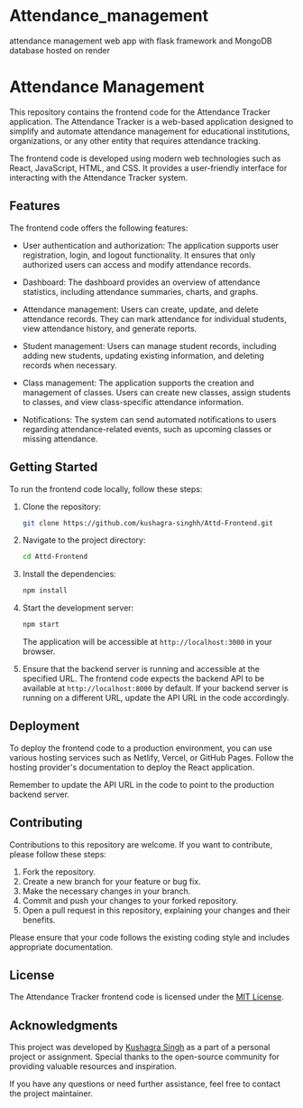 # Attendance_management
attendance management web app with flask framework and MongoDB database hosted on render 


# Attendance Management

This repository contains the frontend code for the Attendance Tracker application. The Attendance Tracker is a web-based application designed to simplify and automate attendance management for educational institutions, organizations, or any other entity that requires attendance tracking.

The frontend code is developed using modern web technologies such as React, JavaScript, HTML, and CSS. It provides a user-friendly interface for interacting with the Attendance Tracker system.

## Features

The frontend code offers the following features:

- User authentication and authorization: The application supports user registration, login, and logout functionality. It ensures that only authorized users can access and modify attendance records.

- Dashboard: The dashboard provides an overview of attendance statistics, including attendance summaries, charts, and graphs.

- Attendance management: Users can create, update, and delete attendance records. They can mark attendance for individual students, view attendance history, and generate reports.

- Student management: Users can manage student records, including adding new students, updating existing information, and deleting records when necessary.

- Class management: The application supports the creation and management of classes. Users can create new classes, assign students to classes, and view class-specific attendance information.

- Notifications: The system can send automated notifications to users regarding attendance-related events, such as upcoming classes or missing attendance.

## Getting Started

To run the frontend code locally, follow these steps:

1. Clone the repository:
   ```bash
   git clone https://github.com/kushagra-singhh/Attd-Frontend.git
   ```

2. Navigate to the project directory:
   ```bash
   cd Attd-Frontend
   ```

3. Install the dependencies:
   ```bash
   npm install
   ```

4. Start the development server:
   ```bash
   npm start
   ```

   The application will be accessible at `http://localhost:3000` in your browser.

5. Ensure that the backend server is running and accessible at the specified URL. The frontend code expects the backend API to be available at `http://localhost:8000` by default. If your backend server is running on a different URL, update the API URL in the code accordingly.

## Deployment

To deploy the frontend code to a production environment, you can use various hosting services such as Netlify, Vercel, or GitHub Pages. Follow the hosting provider's documentation to deploy the React application.

Remember to update the API URL in the code to point to the production backend server.

## Contributing

Contributions to this repository are welcome. If you want to contribute, please follow these steps:

1. Fork the repository.
2. Create a new branch for your feature or bug fix.
3. Make the necessary changes in your branch.
4. Commit and push your changes to your forked repository.
5. Open a pull request in this repository, explaining your changes and their benefits.

Please ensure that your code follows the existing coding style and includes appropriate documentation.

## License

The Attendance Tracker frontend code is licensed under the [MIT License](LICENSE).

## Acknowledgments

This project was developed by [Kushagra Singh](https://github.com/kushagra-singhh) as a part of a personal project or assignment. Special thanks to the open-source community for providing valuable resources and inspiration.

If you have any questions or need further assistance, feel free to contact the project maintainer.
